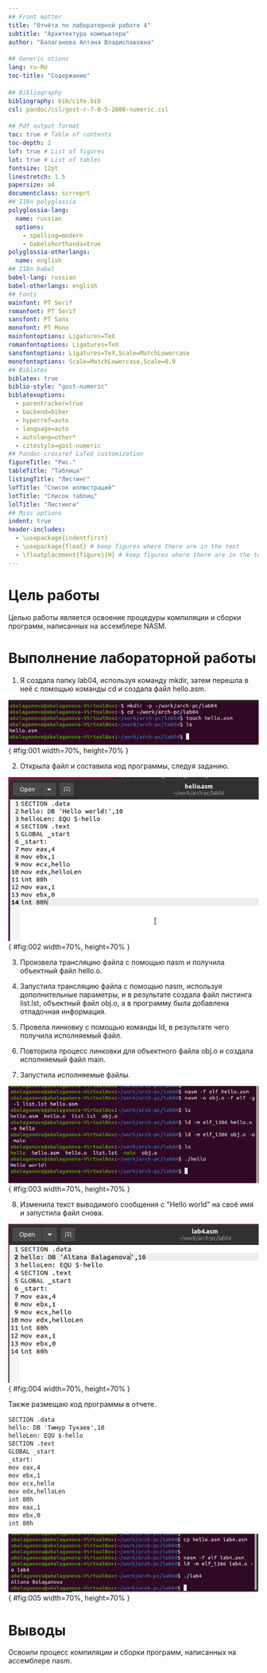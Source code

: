 ```yaml
---
## Front matter
title: "Отчёта по лабораторной работе 4"
subtitle: "Архитектура компьютера"
author: "Балаганова Алтана Владиславовна"

## Generic otions
lang: ru-RU
toc-title: "Содержание"

## Bibliography
bibliography: bib/cite.bib
csl: pandoc/csl/gost-r-7-0-5-2008-numeric.csl

## Pdf output format
toc: true # Table of contents
toc-depth: 2
lof: true # List of figures
lot: true # List of tables
fontsize: 12pt
linestretch: 1.5
papersize: a4
documentclass: scrreprt
## I18n polyglossia
polyglossia-lang:
  name: russian
  options:
	- spelling=modern
	- babelshorthands=true
polyglossia-otherlangs:
  name: english
## I18n babel
babel-lang: russian
babel-otherlangs: english
## Fonts
mainfont: PT Serif
romanfont: PT Serif
sansfont: PT Sans
monofont: PT Mono
mainfontoptions: Ligatures=TeX
romanfontoptions: Ligatures=TeX
sansfontoptions: Ligatures=TeX,Scale=MatchLowercase
monofontoptions: Scale=MatchLowercase,Scale=0.9
## Biblatex
biblatex: true
biblio-style: "gost-numeric"
biblatexoptions:
  - parentracker=true
  - backend=biber
  - hyperref=auto
  - language=auto
  - autolang=other*
  - citestyle=gost-numeric
## Pandoc-crossref LaTeX customization
figureTitle: "Рис."
tableTitle: "Таблица"
listingTitle: "Листинг"
lofTitle: "Список иллюстраций"
lotTitle: "Список таблиц"
lolTitle: "Листинги"
## Misc options
indent: true
header-includes:
  - \usepackage{indentfirst}
  - \usepackage{float} # keep figures where there are in the text
  - \floatplacement{figure}{H} # keep figures where there are in the text
---
```


# Цель работы

Целью работы является освоение процедуры компиляции и сборки программ, написанных на ассемблере NASM.

# Выполнение лабораторной работы

1. Я создала папку lab04, используя команду mkdir, затем перешла в неё с помощью команды cd и создала файл hello.asm.

![Создание каталога и файла](image/01.png){ #fig:001 width=70%, height=70% }

2. Открыла файл и составила код программы, следуя заданию.

![Программа в файле hello.asm](image/02.png){ #fig:002 width=70%, height=70% }

3. Произвела трансляцию файла с помощью nasm и получила объектный файл hello.o.

4. Запустила трансляцию файла с помощью nasm, используя дополнительные параметры, и в результате создала файл листинга list.lst, объектный файл obj.o, а в программу была добавлена отладочная информация.

5. Провела линковку с помощью команды ld, в результате чего получила исполняемый файл.

6. Повторила процесс линковки для объектного файла obj.o и создала исполняемый файл main.

7. Запустила исполняемые файлы.

![Трансляция, линковка и запуск программы](image/03.png){ #fig:003 width=70%, height=70% }

8. Изменила текст выводимого сообщения с "Hello world" на своё имя и запустила файл снова.

![Программа в файле lab4.asm](image/04.png){ #fig:004 width=70%, height=70% }

Также размещаю код программы в отчете.

```
SECTION .data
hello: DB 'Тимур Тукаев',10 
helloLen: EQU $-hello
SECTION .text
GLOBAL _start
_start:
mov eax,4
mov ebx,1
mov ecx,hello
mov edx,helloLen
int 80h
mov eax,1
mov ebx,0
int 80h
```

![Сборка и проверка программы lab4.asm](image/05.png){ #fig:005 width=70%, height=70% }

# Выводы

Освоили процесс компиляции и сборки программ, написанных на ассемблере nasm.